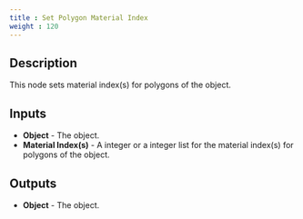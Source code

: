```yaml
---
title : Set Polygon Material Index
weight : 120
---
```


## Description

This node sets material index(s) for polygons of the object.

## Inputs

- **Object** - The object.
- **Material Index(s)** - A integer or a integer list for the material index(s) for polygons of the object.

## Outputs

- **Object** - The object.
